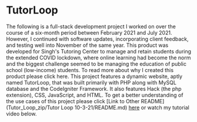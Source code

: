 # TutorLoop
The following is a full-stack development project I worked on over the course of a six-month period between February 2021 and July 2021. However, I continued with software updates, incorporating client feedback, and testing well into November of the same year. This product was developed for Singh's Tutoring Center to manage and retain students during the extended COVID lockdown, where online learning had become the norm and the biggest challenge seemed to be managing the education of public school (low-income) students. To read more about why I created this product please click here. This project features a dynamic website, aptly named TutorLoop, that was built primarily with PHP along with MySQL database and the CodeIgniter Framework. It also features Hack (the php extension), CSS, JavaScript, and HTML. To get a better understanding of the use cases of this project please click [Link to Other README](Tutor_Loop_zip/Tutor Loop 10-3-21/README.md) [here]() or watch my tutorial video below. 


